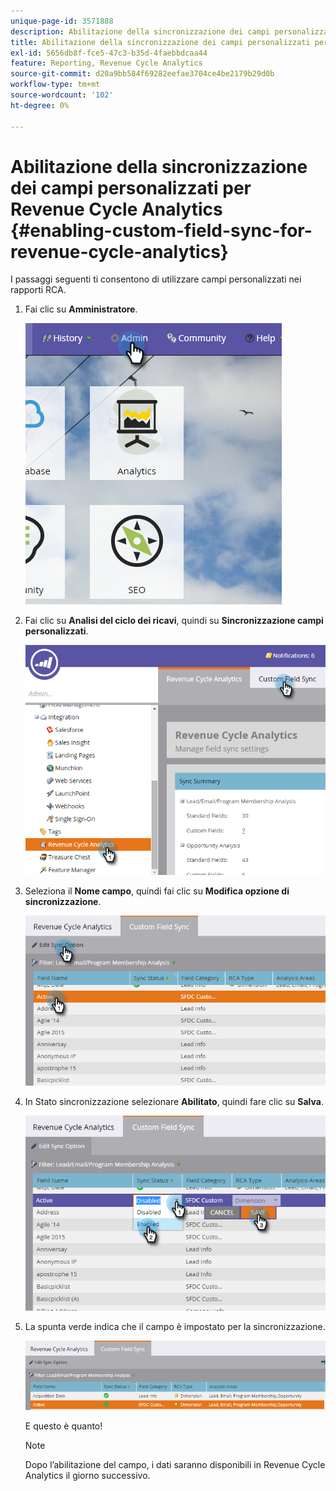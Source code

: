 ```yaml
---
unique-page-id: 3571888
description: Abilitazione della sincronizzazione dei campi personalizzati per l’analisi del ciclo dei ricavi - Documentazione di Marketo - Documentazione del prodotto
title: Abilitazione della sincronizzazione dei campi personalizzati per Revenue Cycle Analytics
exl-id: 5656db8f-fce5-47c3-b35d-4faebbdcaa44
feature: Reporting, Revenue Cycle Analytics
source-git-commit: d20a9bb584f69282eefae3704ce4be2179b29d0b
workflow-type: tm+mt
source-wordcount: '102'
ht-degree: 0%

---
```


# Abilitazione della sincronizzazione dei campi personalizzati per Revenue Cycle Analytics {#enabling-custom-field-sync-for-revenue-cycle-analytics}

I passaggi seguenti ti consentono di utilizzare campi personalizzati nei rapporti RCA.

1. Fai clic su **Amministratore**.

   ![](assets/one.png)

1. Fai clic su **Analisi del ciclo dei ricavi**, quindi su **Sincronizzazione campi personalizzati**.

   ![](assets/two.png)

1. Seleziona il **Nome campo**, quindi fai clic su **Modifica opzione di sincronizzazione**.

   ![](assets/three.png)

1. In Stato sincronizzazione selezionare **Abilitato**, quindi fare clic su **Salva**.

   ![](assets/four.png)

1. La spunta verde indica che il campo è impostato per la sincronizzazione.

   ![](assets/five.png)

   E questo è quanto!

   >[!NOTE]
   >
   >Dopo l’abilitazione del campo, i dati saranno disponibili in Revenue Cycle Analytics il giorno successivo.
